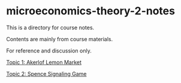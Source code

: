 # microeconomics-theory-2-notes

This is a directory for course notes.

Contents are mainly from course materials.

For reference and discussion only.

[Topic 1: Akerlof Lemon Market](topic1_Akerlof_Lemon_Market/topic1.md) 

[Topic 2: Spence Signaling Game](topic2_Spence_Signaling_Game/topic2.md) 
